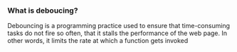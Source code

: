 ### What is deboucing?

Debouncing is a programming practice used to ensure that time-consuming tasks do not fire so often, that it stalls the performance of the web page. In other words, it limits the rate at which a function gets invoked
